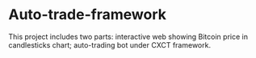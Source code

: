 # Auto-trade-framework
This project includes two parts: interactive web showing Bitcoin price in candlesticks chart; auto-trading bot under CXCT framework.
